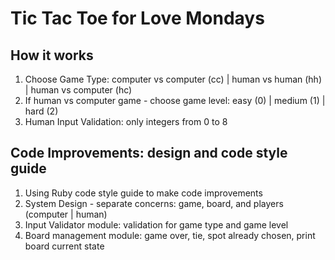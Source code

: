 # Tic Tac Toe for Love Mondays

## How it works

1. Choose Game Type: computer vs computer (cc) | human vs human (hh) | human vs computer (hc)
2. If human vs computer game - choose game level: easy (0) | medium (1) | hard (2)
3. Human Input Validation: only integers from 0 to 8

## Code Improvements: design and code style guide

1. Using Ruby code style guide to make code improvements
2. System Design - separate concerns: game, board, and players (computer | human)
3. Input Validator module: validation for game type and game level
4. Board management module: game over, tie, spot already chosen, print board current state
